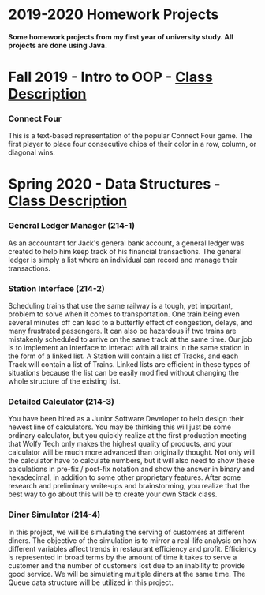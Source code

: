 # 2019-2020 Homework Projects
<h4>Some homework projects from my first year of university study. All projects are done using Java.</h4>

<h1>Fall 2019 - Intro to OOP - <a href="https://www.cs.stonybrook.edu/students/Undergraduate-Studies/courses/CSE114">Class Description</a></h1>
<h3>Connect Four</h3>
<p>This is a text-based representation of the popular Connect Four game.
 The first player to place four consecutive chips of their color in a row, column, or diagonal wins.
 </p>
 
 <h1>Spring 2020 - Data Structures - <a href="https://www.cs.stonybrook.edu/students/Undergraduate-Studies/courses/CSE214">Class Description</a></h1>
<h3>General Ledger Manager (214-1)</h3>
<p>As an accountant for Jack's general bank account, a general ledger was created to help him keep track of his financial transactions. The general ledger is simply a list where an individual can record and manage their transactions.</p>
<h3>Station Interface (214-2)</h3>
<p>Scheduling trains that use the same railway is a tough, yet important, problem to solve when it comes to transportation. One train being even several minutes off can lead to a butterfly effect of congestion, delays, and many frustrated passengers. It can also be hazardous if two trains are mistakenly scheduled to arrive on the same track at the same time. Our job is to implement an interface to interact with all trains in the same station in the form of a linked list. A Station will contain a list of Tracks, and each Track will contain a list of Trains. Linked lists are efficient in these types of situations because the list can be easily modified without changing the whole structure of the existing list.</p>
<h3>Detailed Calculator (214-3)</h3>
<p>You have been hired as a Junior Software Developer to help design their newest line of calculators. You may be thinking this will just be some ordinary calculator, but you quickly realize at the first production meeting that Wolfy Tech only makes the highest quality of products, and your calculator will be much more advanced than originally thought. Not only will the calculator have to calculate numbers, but it will also need to show these calculations in pre-fix / post-fix notation and show the answer in binary and hexadecimal, in addition to some other proprietary features. After some research and preliminary write-ups and brainstorming, you realize that the best way to go about this will be to create your own Stack class.</p>
<h3>Diner Simulator (214-4)</h3>
<p>In this project, we will be simulating the serving of customers at different diners. The objective of the simulation is to mirror a real-life analysis on how different variables affect trends in restaurant efficiency and profit. Efficiency is represented in broad terms by the amount of time it takes to serve a customer and the number of customers lost due to an inability to provide good service. We will be simulating multiple diners at the same time. The Queue data structure will be utilized in this project.</p>
 

